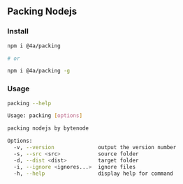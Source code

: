 Packing Nodejs
---


### Install
```sh
npm i @4a/packing

# or

npm i @4a/packing -g
```

### Usage
```sh
packing --help
```

```sh
Usage: packing [options]

packing nodejs by bytenode

Options:
  -v, --version              output the version number
  -s, --src <src>            source folder
  -d, --dist <dist>          target folder
  -i, --ignore <ignores...>  ignore files
  -h, --help                 display help for command
```